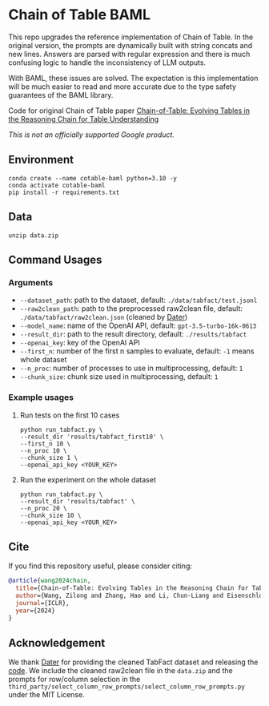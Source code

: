 # Chain of Table BAML
This repo upgrades the reference implementation of Chain of Table. In the original version, the prompts are dynamically built with string concats and new lines. Answers are parsed with regular expression and there is much confusing logic to handle the inconsistency of LLM outputs. 

With BAML, these issues are solved. The expectation is this implementation will be much easier to read and more accurate due to the type safety guarantees of the BAML library.


Code for original Chain of Table paper [Chain-of-Table: Evolving Tables in the Reasoning Chain for Table Understanding](https://arxiv.org/abs/2401.04398)

*This is not an officially supported Google product.*

## Environment

```shell
conda create --name cotable-baml python=3.10 -y
conda activate cotable-baml
pip install -r requirements.txt 
```

## Data

```shell
unzip data.zip
```

## Command Usages

### Arguments

- `--dataset_path`: path to the dataset, default: `./data/tabfact/test.jsonl`
- `--raw2clean_path`: path to the preprocessed raw2clean file, default: `./data/tabfact/raw2clean.json` (cleaned by [Dater](https://arxiv.org/pdf/2301.13808.pdf))
- `--model_name`: name of the OpenAI API, default: `gpt-3.5-turbo-16k-0613`
- `--result_dir`: path to the result directory, default: `./results/tabfact`
- `--openai_key`: key of the OpenAI API
- `--first_n`: number of the first n samples to evaluate, default: `-1` means whole dataset
- `--n_proc`: number of processes to use in multiprocessing, default: `1`
- `--chunk_size`: chunk size used in multiprocessing, default: `1`

### Example usages

1. Run tests on the first 10 cases

   ```shell
   python run_tabfact.py \
   --result_dir 'results/tabfact_first10' \
   --first_n 10 \
   --n_proc 10 \
   --chunk_size 1 \
   --openai_api_key <YOUR_KEY>
   ```

2. Run the experiment on the whole dataset

   ```shell
   python run_tabfact.py \
   --result_dir 'results/tabfact' \
   --n_proc 20 \
   --chunk_size 10 \
   --openai_api_key <YOUR_KEY>
   ```

## Cite

If you find this repository useful, please consider citing:

```bibtex
@article{wang2024chain,
  title={Chain-of-Table: Evolving Tables in the Reasoning Chain for Table Understanding},
  author={Wang, Zilong and Zhang, Hao and Li, Chun-Liang and Eisenschlos, Julian Martin and Perot, Vincent and Wang, Zifeng and Miculicich, Lesly and Fujii, Yasuhisa and Shang, Jingbo and Lee, Chen-Yu and Pfister, Tomas},
  journal={ICLR},
  year={2024}
}
```

## Acknowledgement

We thank [Dater](https://arxiv.org/pdf/2301.13808.pdf) for providing the cleaned TabFact dataset and releasing the [code](https://github.com/AlibabaResearch/DAMO-ConvAI/tree/main/dater). We include the cleaned raw2clean file in the `data.zip` and the prompts for row/column selection in the `third_party/select_column_row_prompts/select_column_row_prompts.py` under the MIT License.
